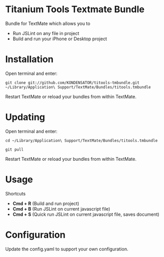 Titanium Tools Textmate Bundle
==============================

Bundle for TextMate which allows you to 

* Run JSLint on any file in project
* Build and run your iPhone or Desktop project

Installation
============

Open terminal and enter:

`git clone git://github.com/KONDENSATOR/titools-tmbundle.git ~/Library/Application\ Support/TextMate/Bundles/titools.tmbundle`

Restart TextMate or reload your bundles from within TextMate.

Updating
========

Open terminal and enter:

`cd ~/Library/Application\ Support/TextMate/Bundles/titools.tmbundle`

`git pull`

Restart TextMate or reload your bundles from within TextMate.

Usage
=====

Shortcuts

 * **Cmd + R** (Build and run project)
 * **Cmd + B** (Run JSLint on current javascript file)
 * **Cmd + S** (Quick run JSLint on current javascript file, saves document)

Configuration
=============

Update the config.yaml to support your own configuration.
